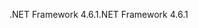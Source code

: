 <span data-ttu-id="eb956-101">.NET Framework 4.6.1</span><span class="sxs-lookup"><span data-stu-id="eb956-101">.NET Framework 4.6.1</span></span>